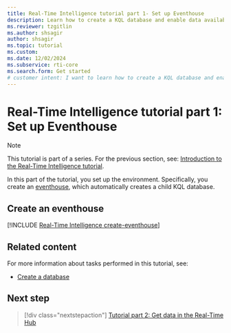 ```yaml
---
title: Real-Time Intelligence tutorial part 1- Set up Eventhouse
description: Learn how to create a KQL database and enable data availability in Microsoft Fabric.
ms.reviewer: tzgitlin
ms.author: shsagir
author: shsagir
ms.topic: tutorial
ms.custom:
ms.date: 12/02/2024
ms.subservice: rti-core
ms.search.form: Get started
# customer intent: I want to learn how to create a KQL database and enable data availability in Microsoft Fabric.
---
```

# Real-Time Intelligence tutorial part 1: Set up Eventhouse

> [!NOTE]
> This tutorial is part of a series. For the previous section, see: [Introduction to the Real-Time Intelligence tutorial](tutorial-introduction.md).

In this part of the tutorial, you set up the environment. Specifically, you create an [eventhouse](eventhouse.md), which automatically creates a child KQL database.

## Create an eventhouse

[!INCLUDE [Real-Time Intelligence create-eventhouse](includes/create-eventhouse.md)]

## Related content

For more information about tasks performed in this tutorial, see:

* [Create a database](create-database.md)

## Next step

> [!div class="nextstepaction"]
> [Tutorial part 2: Get data in the Real-Time Hub](tutorial-2-get-real-time-events.md)
